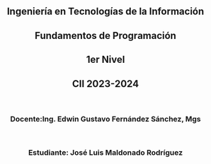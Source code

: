 <title>Codigo HTML
</title>
<body>
    <br>
    <br>
    <center><img src="https://www.uea.edu.ec/web/v2/wp-content/uploads/2023/02/logo-300x100-color-azul-2-1.png" alt=""></center>
    <br>
    <center><h2>Ingeniería en Tecnologías de la Información</h2></center>
<center><h2>Fundamentos de Programación</h2></center>
<center><h2>1er Nivel</h2></</center>
<center><h2>CII 2023-2024</h2></center>
    <br>
<center><h3>Docente:Ing. Edwin Gustavo Fernández Sánchez, Mgs</h3></center>
    <br>
<center><h3>Estudiante: José Luis Maldonado Rodríguez </h3><center>
